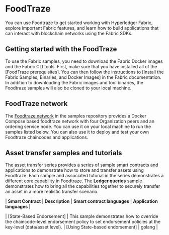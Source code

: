 [//]: # (SPDX-License-Identifier: CC-BY-4.0)

# FoodTraze

You can use Foodtraze to get started working with Hyperledger Fabric, explore important Fabric features, and learn how to build applications that can interact with blockchain networks using the Fabric SDKs.

## Getting started with the FoodTraze

To use the Fabric samples, you need to download the Fabric Docker images and the Fabric CLI tools. First, make sure that you have installed all of the [FoodTraze prerequisites]. You can then follow the instructions to [Install the Fabric Samples, Binaries, and Docker Images] in the Fabric documentation. In addition to downloading the Fabric images and tool binaries, the Foodtraze samples will also be cloned to your local machine.

## FoodTraze network

The [Foodtraze network]() in the samples repository provides a Docker Compose based foodtraze network with four
Organization peers and an ordering service node. You can use it on your local machine to run the samples listed below.
You can also use it to deploy and test your own Foodtraze chaincodes and applications.

## Asset transfer samples and tutorials

The asset transfer series provides a series of sample smart contracts and applications to demonstrate how to store and transfer assets using Foodtraze.
Each sample and associated tutorial in the series demonstrates a different core capability in Foodtraze. The **Ledger queries** sample demonstrates how to bring all the capabilities together to securely
transfer an asset in a more realistic transfer scenario.

|  **Smart Contract** | **Description** | **Smart contract languages** | **Application languages** |

| [State-Based Endorsement] | This sample demonstrates how to override the chaincode-level endorsement policy to set endorsement policies at the key-level (data/asset level). | [Using State-based endorsement] | golang |

